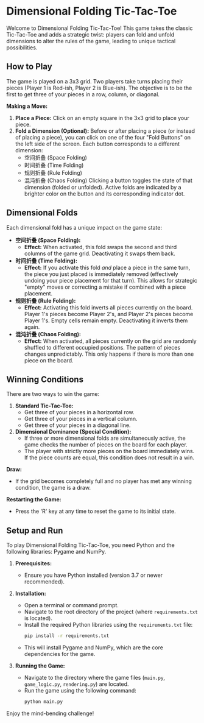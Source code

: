 # Dimensional Folding Tic-Tac-Toe

Welcome to Dimensional Folding Tic-Tac-Toe! This game takes the classic Tic-Tac-Toe and adds a strategic twist: players can fold and unfold dimensions to alter the rules of the game, leading to unique tactical possibilities.

## How to Play

The game is played on a 3x3 grid. Two players take turns placing their pieces (Player 1 is Red-ish, Player 2 is Blue-ish). The objective is to be the first to get three of your pieces in a row, column, or diagonal.

**Making a Move:**
1.  **Place a Piece:** Click on an empty square in the 3x3 grid to place your piece.
2.  **Fold a Dimension (Optional):** Before or after placing a piece (or instead of placing a piece), you can click on one of the four "Fold Buttons" on the left side of the screen. Each button corresponds to a different dimension:
    *   空间折叠 (Space Folding)
    *   时间折叠 (Time Folding)
    *   规则折叠 (Rule Folding)
    *   混沌折叠 (Chaos Folding)
    Clicking a button toggles the state of that dimension (folded or unfolded). Active folds are indicated by a brighter color on the button and its corresponding indicator dot.

## Dimensional Folds

Each dimensional fold has a unique impact on the game state:

*   **空间折叠 (Space Folding):**
    *   **Effect:** When activated, this fold swaps the second and third columns of the game grid. Deactivating it swaps them back.
*   **时间折叠 (Time Folding):**
    *   **Effect:** If you activate this fold *and* place a piece in the same turn, the piece you just placed is immediately removed (effectively undoing your piece placement for that turn). This allows for strategic "empty" moves or correcting a mistake if combined with a piece placement.
*   **规则折叠 (Rule Folding):**
    *   **Effect:** Activating this fold inverts all pieces currently on the board. Player 1's pieces become Player 2's, and Player 2's pieces become Player 1's. Empty cells remain empty. Deactivating it inverts them again.
*   **混沌折叠 (Chaos Folding):**
    *   **Effect:** When activated, all pieces currently on the grid are randomly shuffled to different occupied positions. The pattern of pieces changes unpredictably. This only happens if there is more than one piece on the board.

## Winning Conditions

There are two ways to win the game:

1.  **Standard Tic-Tac-Toe:**
    *   Get three of your pieces in a horizontal row.
    *   Get three of your pieces in a vertical column.
    *   Get three of your pieces in a diagonal line.
2.  **Dimensional Dominance (Special Condition):**
    *   If three or more dimensional folds are simultaneously active, the game checks the number of pieces on the board for each player.
    *   The player with strictly more pieces on the board immediately wins. If the piece counts are equal, this condition does not result in a win.

**Draw:**
*   If the grid becomes completely full and no player has met any winning condition, the game is a draw.

**Restarting the Game:**
*   Press the 'R' key at any time to reset the game to its initial state.

## Setup and Run

To play Dimensional Folding Tic-Tac-Toe, you need Python and the following libraries: Pygame and NumPy.

1.  **Prerequisites:**
    *   Ensure you have Python installed (version 3.7 or newer recommended).

2.  **Installation:**
    *   Open a terminal or command prompt.
    *   Navigate to the root directory of the project (where `requirements.txt` is located).
    *   Install the required Python libraries using the `requirements.txt` file:
        ```bash
        pip install -r requirements.txt
        ```
    *   This will install Pygame and NumPy, which are the core dependencies for the game.

3.  **Running the Game:**
    *   Navigate to the directory where the game files (`main.py`, `game_logic.py`, `rendering.py`) are located.
    *   Run the game using the following command:
        ```bash
        python main.py
        ```

Enjoy the mind-bending challenge!
